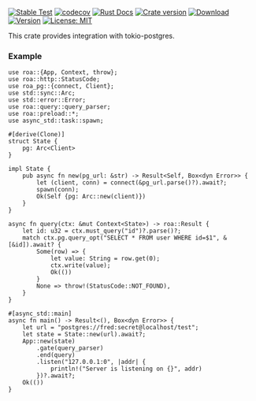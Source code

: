 [![Stable Test](https://github.com/Hexilee/roa/workflows/Stable%20Test/badge.svg)](https://github.com/Hexilee/roa/actions)
[![codecov](https://codecov.io/gh/Hexilee/roa/branch/master/graph/badge.svg)](https://codecov.io/gh/Hexilee/roa)
[![Rust Docs](https://docs.rs/roa-pg/badge.svg)](https://docs.rs/roa-pg)
[![Crate version](https://img.shields.io/crates/v/roa-pg.svg)](https://crates.io/crates/roa-pg)
[![Download](https://img.shields.io/crates/d/roa-pg.svg)](https://crates.io/crates/roa-pg)
[![Version](https://img.shields.io/badge/rustc-1.40+-lightgray.svg)](https://blog.rust-lang.org/2019/12/19/Rust-1.40.0.html)
[![License: MIT](https://img.shields.io/badge/License-MIT-yellow.svg)](https://github.com/Hexilee/roa/blob/master/LICENSE)

This crate provides integration with tokio-postgres.

### Example

```rust,no_run
use roa::{App, Context, throw};
use roa::http::StatusCode;
use roa_pg::{connect, Client};
use std::sync::Arc;
use std::error::Error;
use roa::query::query_parser;
use roa::preload::*;
use async_std::task::spawn;

#[derive(Clone)]
struct State {
    pg: Arc<Client>
}

impl State {
    pub async fn new(pg_url: &str) -> Result<Self, Box<dyn Error>> {
        let (client, conn) = connect(&pg_url.parse()?).await?;
        spawn(conn);
        Ok(Self {pg: Arc::new(client)})
    }
}

async fn query(ctx: &mut Context<State>) -> roa::Result {
    let id: u32 = ctx.must_query("id")?.parse()?;
    match ctx.pg.query_opt("SELECT * FROM user WHERE id=$1", &[&id]).await? {
        Some(row) => {
            let value: String = row.get(0);
            ctx.write(value);
            Ok(())
        }
        None => throw!(StatusCode::NOT_FOUND),
    }
}

#[async_std::main]
async fn main() -> Result<(), Box<dyn Error>> {
    let url = "postgres://fred:secret@localhost/test";
    let state = State::new(url).await?;
    App::new(state)
        .gate(query_parser)
        .end(query)
        .listen("127.0.0.1:0", |addr| {
            println!("Server is listening on {}", addr)
        })?.await?;
    Ok(())
}
```